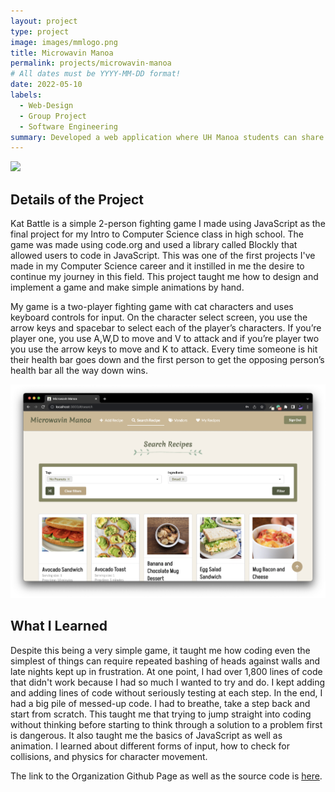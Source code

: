 ```yaml
---
layout: project
type: project
image: images/mmlogo.png
title: Microwavin Manoa
permalink: projects/microwavin-manoa
# All dates must be YYYY-MM-DD format!
date: 2022-05-10
labels:
  - Web-Design
  - Group Project
  - Software Engineering 
summary: Developed a web application where UH Manoa students can share and learn recipes that are reasonable both in regards to budget and time. All ingredients are in walking distance of the UH Manoa campus. 
---
```

  <img class="ui image" src="../images/mm-landing.png">
  
## Details of the Project 

Kat Battle is a simple 2-person fighting game I made using JavaScript as the final project for my Intro to Computer Science class in high school. The game was made using code.org and used a library called Blockly that allowed users to code in JavaScript. This was one of the first projects I've made in my Computer Science career and it instilled in me the desire to continue my journey in this field. This project taught me how to design and implement a game and make simple animations by hand. 

My game is a two-player fighting game with cat characters and uses keyboard controls for input. On the character select screen, you use the arrow keys and spacebar to select each of the player’s characters. If you’re player one, you use A,W,D to move and V to attack and if you’re player two you use the arrow keys to move and K to attack. Every time someone is hit their health bar goes down and the first person to get the opposing person’s health bar all the way down wins. 

<img class="ui image" src="../images/search-recipe.png">

## What I Learned 
Despite this being a very simple game, it taught me how coding even the simplest of things can require repeated bashing of heads against walls and late nights kept up in frustration. At one point, I had over 1,800 lines of code that didn't work because I had so much I wanted to try and do. I kept adding and adding lines of code without seriously testing at each step. In the end, I had a big pile of messed-up code. I had to breathe, take a step back and start from scratch. This taught me that trying to jump straight into coding without thinking before starting to think through a solution to a problem first is dangerous. It also taught me the basics of JavaScript as well as animation. I learned about different forms of input, how to check for collisions, and physics for character movement. 

The link to the Organization Github Page as well as the source code is [here](https://microwavin-manoa.github.io/).



